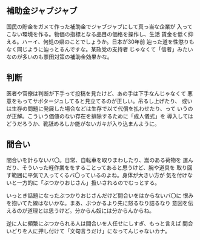 ﻿## 補助金ジャブジャブ

国民の貯金をガメて作った補助金でジャブジャブにして真っ当な企業が
入ってこない環境を作る。物価の指標となる品目の価格を操作し、生活
賃金を低く抑える。ハーイ、何処の県のことでしょうか。日本が30年前
辿った道を性懲りもなく同じように辿っとるんですな。某政党の支持者
じゃなくて「信者」みたいなのが多いのも票田対策の補助金効果かな。


## 判断

医者や官僚は判断が下手って投稿を見たけど、あの手は下手なんじゃなくて
悪意をもってサボタージュしてると見立てるのが正しい。吊るし上げたり、
或いは生存の問題に発展した場合などは生存で以て代償を払わせたり、って
いうのが正解。こういう価値のない存在を排除するために「成人儀式」を
導入してはどうだろうか、靴舐めるしか能がないガキが入り込まんように。


## 間合い

間合いを計らないバ〇。日常、自転車を取りまわしたり、嵩のある荷物を
運んだり、そういった軽作業ををすることってあると思うけど、腕や道具を
取り回す範囲に平気で入ってくるバ〇っているのよね。身体が大きい方が
気を付けないと一方的に「ぶつかりおじさん」扱いされるのでむっとする。

いっとき話題になったぶつかりおじさんだけど間合いをはからないバ〇に
恨みを抱いてた線はないかな。まあ、ぶつかるより先に怒るなり詰るなり
意図を伝えるのが道理とは思うけど。分からん奴には分からんからね。

逆に人に頻繁にぶつかられる人は間合いを人任せにしすぎ、もっと言えば
間合いどりを人に押し付けて「文句言うだけ」になってんじゃないカナ。
